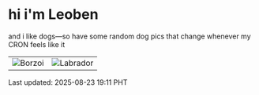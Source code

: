 # hi i'm Leoben

and i like dogs—so have some random dog pics that change whenever my CRON feels like it

|  |  |
|--------|----------|
| ![Borzoi](https://random-dog-vercel.vercel.app/api/random-borzoi?v=1755947479) | ![Labrador](https://random-dog-vercel.vercel.app/api/random-labrador?v=1755947479) |

Last updated: 2025-08-23 19:11 PHT

